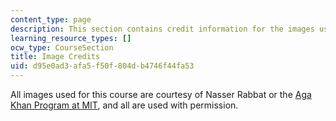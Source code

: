 ```yaml
---
content_type: page
description: This section contains credit information for the images used in the course.
learning_resource_types: []
ocw_type: CourseSection
title: Image Credits
uid: d95e0ad3-afa5-f50f-804d-b4746f44fa53
---
```


All images used for this course are courtesy of Nasser Rabbat or the [Aga Khan Program at MIT](http://akpia.mit.edu/), and all are used with permission.